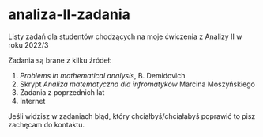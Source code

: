 # analiza-II-zadania
Listy zadań dla studentów chodzących na moje ćwiczenia z Analizy II w
roku 2022/3

Zadania są brane z kilku źródeł:
1) *Problems in mathematical analysis*, B. Demidovich
2) Skrypt *Analiza matematyczna dla infromatyków* Marcina Moszyńskiego
3) Zadania z poprzednich lat
4) Internet

Jeśli widzisz w zadaniach błąd, który chciałbyś/chciałabyś poprawić to
pisz zachęcam do kontaktu. 
